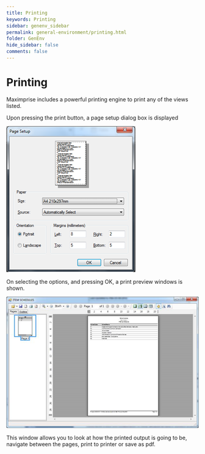 ```yaml
---
title: Printing
keywords: Printing
sidebar: genenv_sidebar
permalink: general-environment/printing.html
folder: GenEnv
hide_sidebar: false
comments: false
---
```


# Printing

Maximprise includes a powerful printing engine to print any of the views listed.

Upon pressing the print button, a page setup dialog box is displayed 

![](/images/pagesetup.png)

On selecting the options, and pressing OK, a print preview windows is shown.

![](/images/printpreview.png)

This window allows you to look at how the printed output is going to be, navigate between the pages, print to printer or save as pdf. 
